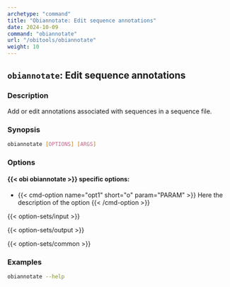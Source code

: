 ```yaml
---
archetype: "command"
title: "Obiannotate: Edit sequence annotations"
date: 2024-10-09
command: "obiannotate"
url: "/obitools/obiannotate"
weight: 10
---
```


## `obiannotate`: Edit sequence annotations

### Description 

Add or edit annotations associated with sequences in a sequence file.

### Synopsis

```bash
obiannotate [OPTIONS] [ARGS]
```

### Options

#### {{< obi obiannotate >}} specific options:

- {{< cmd-option name="opt1" short="o" param="PARAM" >}}
  Here the description of the option
  {{< /cmd-option >}}

{{< option-sets/input >}}

{{< option-sets/output >}}

{{< option-sets/common >}}

### Examples

```bash
obiannotate --help
```
